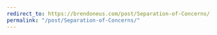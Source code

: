 ```yaml
---
redirect_to: https://brendoneus.com/post/Separation-of-Concerns/
permalink: "/post/Separation-of-Concerns/"
---
```

